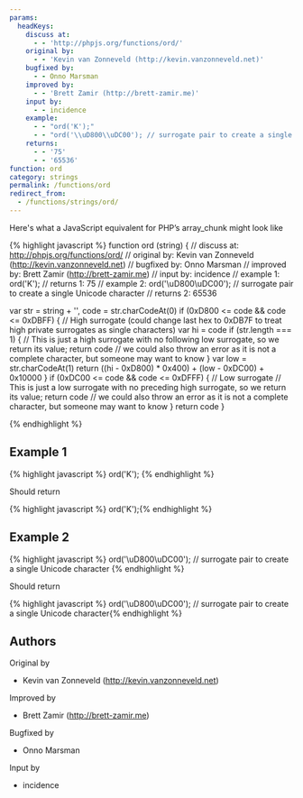 ```yaml
---
params:
  headKeys:
    discuss at:
      - - 'http://phpjs.org/functions/ord/'
    original by:
      - - 'Kevin van Zonneveld (http://kevin.vanzonneveld.net)'
    bugfixed by:
      - - Onno Marsman
    improved by:
      - - 'Brett Zamir (http://brett-zamir.me)'
    input by:
      - - incidence
    example:
      - - "ord('K');"
      - - "ord('\\uD800\\uDC00'); // surrogate pair to create a single Unicode character"
    returns:
      - - '75'
      - - '65536'
function: ord
category: strings
permalink: /functions/ord
redirect_from:
  - /functions/strings/ord/
---
```


<!-- WARNING! This file is auto generated by `npm run web:inject`, do not edit by hand -->

Here's what a JavaScript equivalent for PHP’s array_chunk might look like

{% highlight javascript %}
function ord (string) {
  //  discuss at: http://phpjs.org/functions/ord/
  // original by: Kevin van Zonneveld (http://kevin.vanzonneveld.net)
  // bugfixed by: Onno Marsman
  // improved by: Brett Zamir (http://brett-zamir.me)
  //    input by: incidence
  //   example 1: ord('K');
  //   returns 1: 75
  //   example 2: ord('\uD800\uDC00'); // surrogate pair to create a single Unicode character
  //   returns 2: 65536

  var str = string + '',
    code = str.charCodeAt(0)
  if (0xD800 <= code && code <= 0xDBFF) {
    // High surrogate (could change last hex to 0xDB7F to treat high private surrogates as single characters)
    var hi = code
    if (str.length === 1) {
      // This is just a high surrogate with no following low surrogate, so we return its value;
      return code
      // we could also throw an error as it is not a complete character, but someone may want to know
    }
    var low = str.charCodeAt(1)
    return ((hi - 0xD800) * 0x400) + (low - 0xDC00) + 0x10000
  }
  if (0xDC00 <= code && code <= 0xDFFF) {
    // Low surrogate
    // This is just a low surrogate with no preceding high surrogate, so we return its value;
    return code
    // we could also throw an error as it is not a complete character, but someone may want to know
  }
  return code
}

{% endhighlight %}

## Example 1

{% highlight javascript %}
ord('K');
{% endhighlight %}

Should return

{% highlight javascript %}
ord('K');{% endhighlight %}

## Example 2

{% highlight javascript %}
ord('\uD800\uDC00'); // surrogate pair to create a single Unicode character
{% endhighlight %}

Should return

{% highlight javascript %}
ord('\uD800\uDC00'); // surrogate pair to create a single Unicode character{% endhighlight %}


## Authors


Original by

- Kevin van Zonneveld (http://kevin.vanzonneveld.net)


Improved by

- Brett Zamir (http://brett-zamir.me)


Bugfixed by

- Onno Marsman


Input by

- incidence

